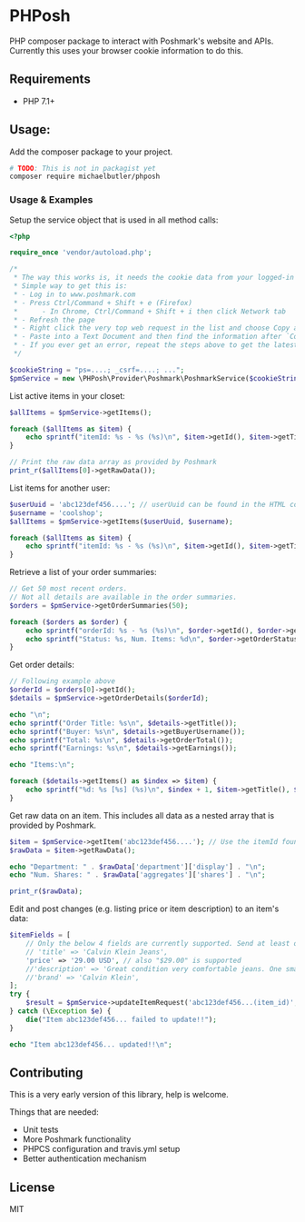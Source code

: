 # PHPosh

PHP composer package to interact with Poshmark's website and APIs. Currently this uses your browser cookie information to do this.

## Requirements

- PHP 7.1+

## Usage:

Add the composer package to your project.

```sh
# TODO: This is not in packagist yet
composer require michaelbutler/phposh
```


### Usage & Examples

Setup the service object that is used in all method calls:

```php
<?php

require_once 'vendor/autoload.php';

/*
 * The way this works is, it needs the cookie data from your logged-in Poshmark browser session.
 * Simple way to get this is:
 * - Log in to www.poshmark.com
 * - Press Ctrl/Command + Shift + e (Firefox)
 *      - In Chrome, Ctrl/Command + Shift + i then click Network tab
 * - Refresh the page
 * - Right click the very top web request in the list and choose Copy as cURL
 * - Paste into a Text Document and then find the information after `Cookie:`
 * - If you ever get an error, repeat the steps above to get the latest cookie data.
 */

$cookieString = "ps=....; _csrf=....; ...";
$pmService = new \PHPosh\Provider\Poshmark\PoshmarkService($cookieString);
```

List active items in your closet:

```php
$allItems = $pmService->getItems();

foreach ($allItems as $item) {
    echo sprintf("itemId: %s - %s (%s)\n", $item->getId(), $item->getTitle(), $item->getPrice());
}

// Print the raw data array as provided by Poshmark
print_r($allItems[0]->getRawData());
```

List items for another user:

```php
$userUuid = 'abc123def456....'; // userUuid can be found in the HTML code of a user's closet web page
$username = 'coolshop';
$allItems = $pmService->getItems($userUuid, $username);

foreach ($allItems as $item) {
    echo sprintf("itemId: %s - %s (%s)\n", $item->getId(), $item->getTitle(), $item->getPrice());
}
```

Retrieve a list of your order summaries:

```php
// Get 50 most recent orders.
// Not all details are available in the order summaries.
$orders = $pmService->getOrderSummaries(50);

foreach ($orders as $order) {
    echo sprintf("orderId: %s - %s (%s)\n", $order->getId(), $order->getTitle(), $order->getBuyerUsername());
    echo sprintf("Status: %s, Num. Items: %d\n", $order->getOrderStatus(), $order->getItemCount());
}
```

Get order details:

```php
// Following example above
$orderId = $orders[0]->getId();
$details = $pmService->getOrderDetails($orderId);

echo "\n";
echo sprintf("Order Title: %s\n", $details->getTitle());
echo sprintf("Buyer: %s\n", $details->getBuyerUsername());
echo sprintf("Total: %s\n", $details->getOrderTotal());
echo sprintf("Earnings: %s\n", $details->getEarnings());

echo "Items:\n";

foreach ($details->getItems() as $index => $item) {
    echo sprintf("%d: %s [%s] (%s)\n", $index + 1, $item->getTitle(), $item->getSize(), $item->getPrice());
}
```

Get raw data on an item. This includes all data as a nested array that is provided by Poshmark.

```php
$item = $pmService->getItem('abc123def456....'); // Use the itemId found via getItems or from an order
$rawData = $item->getRawData();

echo "Department: " . $rawData['department']['display'] . "\n";
echo "Num. Shares: " . $rawData['aggregates']['shares'] . "\n";

print_r($rawData);
```

Edit and post changes (e.g. listing price or item description) to an item's data:

```php
$itemFields = [
    // Only the below 4 fields are currently supported. Send at least one, multiple supported.
    // 'title' => 'Calvin Klein Jeans',
    'price' => '29.00 USD', // also "$29.00" is supported
    //'description' => 'Great condition very comfortable jeans. One small tear on the left front pocket',
    //'brand' => 'Calvin Klein',
];
try {
    $result = $pmService->updateItemRequest('abc123def456...(item_id)', $itemFields);
} catch (\Exception $e) {
    die("Item abc123def456... failed to update!!");
}

echo "Item abc123def456... updated!!\n";
```

## Contributing

This is a very early version of this library, help is welcome.

Things that are needed:

- Unit tests
- More Poshmark functionality
- PHPCS configuration and travis.yml setup
- Better authentication mechanism

## License

MIT
